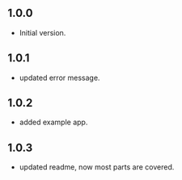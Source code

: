 ## 1.0.0

- Initial version.


## 1.0.1

- updated error message.

## 1.0.2

- added example app.

## 1.0.3

- updated readme, now most parts are covered.